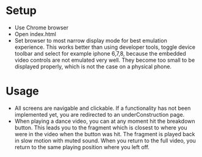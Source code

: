 # Setup

- Use Chrome browser
- Open index.html
- Set browser to most narrow display mode for best emulation experience. This works better than using developer tools, toggle device toolbar and select for example iphone 6,7,8, because the embedded video controls are not emulated very well. They become too small to be displayed properly, which is not the case on a physical phone.

# Usage

- All screens are navigable and clickable. If a functionality has not been implemented yet, you are redirected to an underConstruction page.
- When playing a dance video, you can at any moment hit the breakdown button. This leads you to the fragment which is closest to where you were in the video when the button was hit. The fragment is played back in slow motion with muted sound. When you return to the full video, you return to the same playing position where you left off. 

